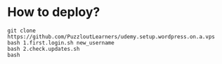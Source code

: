 # How to deploy?

```
git clone https://github.com/PuzzloutLearners/udemy.setup.wordpress.on.a.vps
bash 1.first.login.sh new_username
bash 2.check.updates.sh
bash 
```

